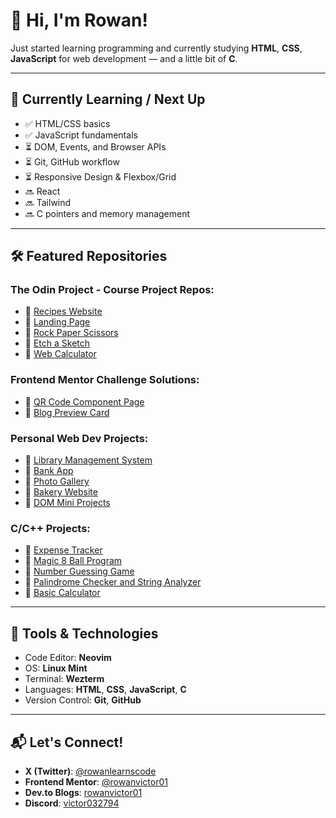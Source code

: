 # 👋 Hi, I'm Rowan!

Just started learning programming and currently studying **HTML**, **CSS**, **JavaScript** for web development — and a little bit of **C**.

---

## 🧠 Currently Learning / Next Up

- ✅ HTML/CSS basics
- ✅ JavaScript fundamentals
- ⏳ DOM, Events, and Browser APIs
- ⏳ Git, GitHub workflow
- ⏳ Responsive Design & Flexbox/Grid
- 🔜 React
- 🔜 Tailwind
- 🔜 C pointers and memory management

---

## 🛠️ Featured Repositories  

### The Odin Project - Course Project Repos:

- 🔗 [Recipes Website](https://github.com/rowanvictor01/odin-recipes)  
- 🔗 [Landing Page](https://github.com/rowanvictor01/odin-landing-page)  
- 🔗 [Rock Paper Scissors](https://github.com/rowanvictor01/rock-paper-scissors)  
- 🔗 [Etch a Sketch](https://github.com/rowanvictor01/etch-a-sketch)  
- 🔗 [Web Calculator](https://github.com/rowanvictor01/web-calculator)  

### Frontend Mentor Challenge Solutions:

- 🔗 [QR Code Component Page](https://github.com/rowanvictor01/qr-code-component)  
- 🔗 [Blog Preview Card](https://github.com/rowanvictor01/blog-preview-card) 

### Personal Web Dev Projects:

- 🔗 [Library Management System](https://github.com/rowanvictor01/library-management-system)  
- 🔗 [Bank App](https://github.com/rowanvictor01/cli-bank-app)  
- 🔗 [Photo Gallery](https://github.com/rowanvictor01/photo-gallery)  
- 🔗 [Bakery Website](https://github.com/rowanvictor01/bakery-website)  
- 🔗 [DOM Mini Projects](https://github.com/rowanvictor01/dom-mini-projects)

### C/C++ Projects:

- 🔗 [Expense Tracker](https://github.com/rowanvictor01/simple-c-expense-tracker)    
- 🔗 [Magic 8 Ball Program](https://github.com/rowanvictor01/magic-8-ball)  
- 🔗 [Number Guessing Game](https://github.com/rowanvictor01/number-guessing-game)  
- 🔗 [Palindrome Checker and String Analyzer](https://github.com/rowanvictor01/string-analyzer)  
- 🔗 [Basic Calculator](https://github.com/rowanvictor01/basic-calculator)

---

## 🧰 Tools & Technologies

- Code Editor: **Neovim**  
- OS: **Linux Mint**  
- Terminal: **Wezterm**  
- Languages: **HTML**, **CSS**, **JavaScript**, **C**  
- Version Control: **Git**, **GitHub**  

---

## 📬 Let's Connect!

- **X (Twitter)**: [@rowanlearnscode](https://x.com/rowanlearnscode)  
- **Frontend Mentor**: [@rowanvictor01](https://frontendmentor.io/profile/rowanvictor01)  
- **Dev.to Blogs**: [rowanvictor01](https://dev.to/rowanvictor01)
- **Discord**: [victor032794](https://discord.com/users/1305487936719945769)  


